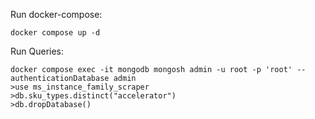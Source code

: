Run docker-compose:

```
docker compose up -d
```

Run Queries:

```
docker compose exec -it mongodb mongosh admin -u root -p 'root' --authenticationDatabase admin
>use ms_instance_family_scraper
>db.sku_types.distinct("accelerator")
>db.dropDatabase()
```
